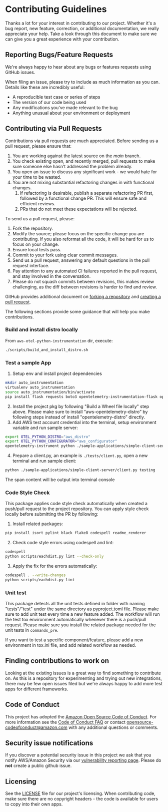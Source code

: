 # Contributing Guidelines

Thanks a lot for your interest in contributing to our project. Whether it's a bug report, new feature, correction, or additional
documentation, we really appreciate your help. Take a look through this document to make sure we can give you a great
experience with your contribution.


## Reporting Bugs/Feature Requests

We're always happy to hear about any bugs or features requests using GitHub issues.

When filing an issue, please try to include as much information as you can. Details like these are incredibly useful:

* A reproducible test case or series of steps
* The version of our code being used
* Any modifications you've made relevant to the bug
* Anything unusual about your environment or deployment


## Contributing via Pull Requests
Contributions via pull requests are much appreciated. Before sending us a pull request, please ensure that:

1. You are working against the latest source on the *main* branch.
2. You check existing open, and recently merged, pull requests to make sure someone else hasn't addressed the problem already.
3. You open an issue to discuss any significant work - we would hate for your time to be wasted.
4. You are not mixing substantial refactoring changes in with functional changes.
   1. If refactoring is desirable, publish a separate refactoring PR first, followed by a functional change PR. This will ensure safe and efficient reviews.
   2. PRs that do not meet these expectations will be rejected.

To send us a pull request, please:

1. Fork the repository.
2. Modify the source; please focus on the specific change you are contributing. If you also reformat all the code, it will be hard for us to focus on your change.
3. Ensure local tests pass.
4. Commit to your fork using clear commit messages.
5. Send us a pull request, answering any default questions in the pull request interface.
6. Pay attention to any automated CI failures reported in the pull request, and stay involved in the conversation.
7. Please do not squash commits between revisions, this makes review challenging, as the diff between revisions is harder to find and review.

GitHub provides additional document on [forking a repository](https://help.github.com/articles/fork-a-repo/) and
[creating a pull request](https://help.github.com/articles/creating-a-pull-request/).

The following sections provide some guidance that will help you make contributions.

### Build and install distro locally
From `aws-otel-python-instrumentation` dir, execute:
```sh
./scripts/build_and_install_distro.sh
```

### Test a sample App
1. Setup env and install project dependencies
```sh
mkdir auto_instrumentation
virtualenv auto_instrumentation
source auto_instrumentation/bin/activate
pip install flask requests boto3 opentelemetry-instrumentation-flask opentelemetry-instrumentation-botocore opentelemetry-instrumentation
```
2. Install the project pkg by following "Build a Wheel file locally" step above. Please make sure to install “aws-opentelemetry-distro” by following steps instead of install "opentelemetry-distro” directly.
3. Add AWS test account credential into the terminal, setup environment variable and run sample server:
```sh
export OTEL_PYTHON_DISTRO="aws_distro"
export OTEL_PYTHON_CONFIGURATOR="aws_configurator"
opentelemetry-instrument python ./sample-applications/simple-client-server/server_automatic_s3client.py
```
4. Prepare a client.py, an example is `./tests/client.py`, open a new terminal and run sample client:
```sh
python ./sample-applications/simple-client-server/client.py testing
```
The span content will be output into terminal console

### Code Style Check

This package applies code style check automatically when created a push/pull request to the project repository. You can apply style check locally before submitting the PR by following:
1. Install related packages:
```sh
pip install isort pylint black flake8 codespell readme_renderer
```
2. Check code style errors using codespell and lint:
```sh
codespell
python scripts/eachdist.py lint --check-only
```
3. Apply the fix for the errors automatically:
```sh
codespell . --write-changes
python scripts/eachdist.py lint
```

### Unit test
This package detects all the unit tests defined in folder with naming "tests"/"test" under the same directory as pyproject.toml file. Please make sure to add unit test every time a new feature added.
The workflow will run the test tox environment automatically whenever there is a push/pull request. Please make sure you install the related package needed for the unit tests in `commands_pre`.

If you want to test a specific component/feature, please add a new environment in tox.ini file, and add related workflow as needed.


## Finding contributions to work on
Looking at the existing issues is a great way to find something to contribute on. As this is a repository for experimenting
and trying out new integrations, there may be few open issues filed but we're always happy to add more test apps for
different frameworks.


## Code of Conduct
This project has adopted the [Amazon Open Source Code of Conduct](https://aws.github.io/code-of-conduct).
For more information see the [Code of Conduct FAQ](https://aws.github.io/code-of-conduct-faq) or contact
opensource-codeofconduct@amazon.com with any additional questions or comments.


## Security issue notifications
If you discover a potential security issue in this project we ask that you notify AWS/Amazon Security via our [vulnerability reporting page](http://aws.amazon.com/security/vulnerability-reporting/). Please do **not** create a public github issue.


## Licensing

See the [LICENSE](LICENSE) file for our project's licensing. When contributing code, make sure there are no copyright
headers - the code is available for users to copy into their own apps.
